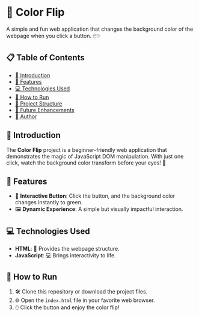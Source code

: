 # 🎨 Color Flip

A simple and fun web application that changes the background color of the webpage when you click a button. 🖱️✨

## 📋 Table of Contents
- [📝 Introduction](#-introduction)
- [🌟 Features](#-features)
- [💻 Technologies Used](#-technologies-used)
- [🚀 How to Run](#-how-to-run)
- [📂 Project Structure](#-project-structure)
- [🔮 Future Enhancements](#-future-enhancements)
- [🙌 Author](#-author)

## 📝 Introduction
The **Color Flip** project is a beginner-friendly web application that demonstrates the magic of JavaScript DOM manipulation. With just one click, watch the background color transform before your eyes! 🌈

## 🌟 Features
- 🎉 **Interactive Button**: Click the button, and the background color changes instantly to green. 
- 🖼️ **Dynamic Experience**: A simple but visually impactful interaction.

## 💻 Technologies Used
- **HTML**: 📄 Provides the webpage structure.
- **JavaScript**: 💻 Brings interactivity to life.

## 🚀 How to Run
1. 🛠️ Clone this repository or download the project files.
2. 🌐 Open the `index.html` file in your favorite web browser.
3. 🖱️ Click the button and enjoy the color flip!

